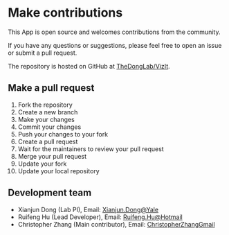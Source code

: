 # Make contributions
This App is open source and welcomes contributions from the community. 

If you have any questions or suggestions, please feel free to open an issue or submit a pull request.

The repository is hosted on GitHub at [TheDongLab/VizIt](https://github.com/TheDongLab/VizIt).

## Make a pull request
1. Fork the repository
2. Create a new branch
3. Make your changes
4. Commit your changes
5. Push your changes to your fork
6. Create a pull request
7. Wait for the maintainers to review your pull request
8. Merge your pull request
9. Update your fork
10. Update your local repository

## Development team
- Xianjun Dong (Lab PI), Email: [Xianjun.Dong@Yale](mailto:xianjun.dong@yale.edu)
- Ruifeng Hu (Lead Developer), Email: [Ruifeng.Hu@Hotmail](mailto:huruifeng.cn@hotmail.com)
- Christopher Zhang (Main contributor), Email: [ChristopherZhangGmail](mailto:christopherzhang4956@gmail.com)
